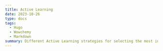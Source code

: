 ```yaml
---
title: Active Learning
date: 2023-10-26
type: docs
tags:
  - Hugo
  - Wowchemy
  - Markdown
summary: Different Active Learning strategies for selecting the most informative images to train object dectors models.
---
```




<!--more-->
